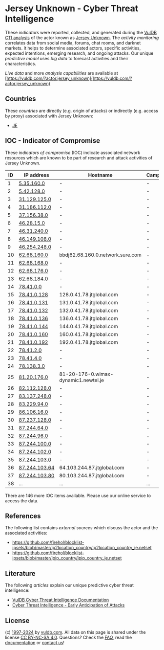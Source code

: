 # Jersey Unknown - Cyber Threat Intelligence

These _indicators_ were reported, collected, and generated during the [VulDB CTI analysis](https://vuldb.com/?kb.cti) of the actor known as [Jersey Unknown](https://vuldb.com/?actor.jersey_unknown). The _activity monitoring_ correlates data from social media, forums, chat rooms, and darknet markets. It helps to determine associated actors, specific activities, expected intentions, emerging research, and ongoing attacks. Our unique _predictive model_ uses _big data_ to forecast activities and their characteristics.

_Live data_ and more _analysis capabilities_ are available at [https://vuldb.com/?actor.jersey_unknown](https://vuldb.com/?actor.jersey_unknown)

## Countries

These _countries_ are directly (e.g. origin of attacks) or indirectly (e.g. access by proxy) associated with Jersey Unknown:

* [JE](https://vuldb.com/?country.je)

## IOC - Indicator of Compromise

These _indicators of compromise_ (IOC) indicate associated network resources which are known to be part of research and attack activities of Jersey Unknown.

ID | IP address | Hostname | Campaign | Confidence
-- | ---------- | -------- | -------- | ----------
1 | [5.35.160.0](https://vuldb.com/?ip.5.35.160.0) | - | - | High
2 | [5.42.128.0](https://vuldb.com/?ip.5.42.128.0) | - | - | High
3 | [31.129.125.0](https://vuldb.com/?ip.31.129.125.0) | - | - | High
4 | [31.186.112.0](https://vuldb.com/?ip.31.186.112.0) | - | - | High
5 | [37.156.38.0](https://vuldb.com/?ip.37.156.38.0) | - | - | High
6 | [46.28.15.0](https://vuldb.com/?ip.46.28.15.0) | - | - | High
7 | [46.31.240.0](https://vuldb.com/?ip.46.31.240.0) | - | - | High
8 | [46.149.108.0](https://vuldb.com/?ip.46.149.108.0) | - | - | High
9 | [46.254.248.0](https://vuldb.com/?ip.46.254.248.0) | - | - | High
10 | [62.68.160.0](https://vuldb.com/?ip.62.68.160.0) | bbdj62.68.160.0.network.sure.com | - | High
11 | [62.68.168.0](https://vuldb.com/?ip.62.68.168.0) | - | - | High
12 | [62.68.176.0](https://vuldb.com/?ip.62.68.176.0) | - | - | High
13 | [62.68.184.0](https://vuldb.com/?ip.62.68.184.0) | - | - | High
14 | [78.41.0.0](https://vuldb.com/?ip.78.41.0.0) | - | - | High
15 | [78.41.0.128](https://vuldb.com/?ip.78.41.0.128) | 128.0.41.78.jtglobal.com | - | High
16 | [78.41.0.131](https://vuldb.com/?ip.78.41.0.131) | 131.0.41.78.jtglobal.com | - | High
17 | [78.41.0.132](https://vuldb.com/?ip.78.41.0.132) | 132.0.41.78.jtglobal.com | - | High
18 | [78.41.0.136](https://vuldb.com/?ip.78.41.0.136) | 136.0.41.78.jtglobal.com | - | High
19 | [78.41.0.144](https://vuldb.com/?ip.78.41.0.144) | 144.0.41.78.jtglobal.com | - | High
20 | [78.41.0.160](https://vuldb.com/?ip.78.41.0.160) | 160.0.41.78.jtglobal.com | - | High
21 | [78.41.0.192](https://vuldb.com/?ip.78.41.0.192) | 192.0.41.78.jtglobal.com | - | High
22 | [78.41.2.0](https://vuldb.com/?ip.78.41.2.0) | - | - | High
23 | [78.41.4.0](https://vuldb.com/?ip.78.41.4.0) | - | - | High
24 | [78.138.3.0](https://vuldb.com/?ip.78.138.3.0) | - | - | High
25 | [81.20.176.0](https://vuldb.com/?ip.81.20.176.0) | 81-20-176-0.wimax-dynamic1.newtel.je | - | High
26 | [82.112.128.0](https://vuldb.com/?ip.82.112.128.0) | - | - | High
27 | [83.137.248.0](https://vuldb.com/?ip.83.137.248.0) | - | - | High
28 | [83.229.94.0](https://vuldb.com/?ip.83.229.94.0) | - | - | High
29 | [86.106.16.0](https://vuldb.com/?ip.86.106.16.0) | - | - | High
30 | [87.237.128.0](https://vuldb.com/?ip.87.237.128.0) | - | - | High
31 | [87.244.64.0](https://vuldb.com/?ip.87.244.64.0) | - | - | High
32 | [87.244.96.0](https://vuldb.com/?ip.87.244.96.0) | - | - | High
33 | [87.244.100.0](https://vuldb.com/?ip.87.244.100.0) | - | - | High
34 | [87.244.102.0](https://vuldb.com/?ip.87.244.102.0) | - | - | High
35 | [87.244.103.0](https://vuldb.com/?ip.87.244.103.0) | - | - | High
36 | [87.244.103.64](https://vuldb.com/?ip.87.244.103.64) | 64.103.244.87.jtglobal.com | - | High
37 | [87.244.103.80](https://vuldb.com/?ip.87.244.103.80) | 80.103.244.87.jtglobal.com | - | High
38 | ... | ... | ... | ...

There are 146 more IOC items available. Please use our online service to access the data.

## References

The following list contains _external sources_ which discuss the actor and the associated activities:

* https://github.com/firehol/blocklist-ipsets/blob/master/ip2location_country/ip2location_country_je.netset
* https://github.com/firehol/blocklist-ipsets/blob/master/ipip_country/ipip_country_je.netset

## Literature

The following _articles_ explain our unique predictive cyber threat intelligence:

* [VulDB Cyber Threat Intelligence Documentation](https://vuldb.com/?kb.cti)
* [Cyber Threat Intelligence - Early Anticipation of Attacks](https://www.scip.ch/en/?labs.20201022)

## License

(c) [1997-2024](https://vuldb.com/?kb.changelog) by [vuldb.com](https://vuldb.com/?kb.about). All data on this page is shared under the license [CC BY-NC-SA 4.0](https://creativecommons.org/licenses/by-nc-sa/4.0/). Questions? Check the [FAQ](https://vuldb.com/?kb.faq), read the [documentation](https://vuldb.com/?kb) or [contact us](https://vuldb.com/?contact)!

